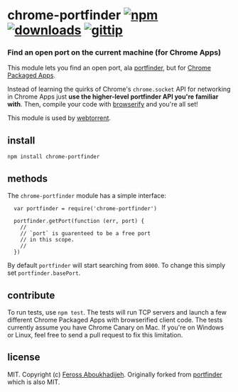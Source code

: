 # chrome-portfinder [![npm](https://img.shields.io/npm/v/chrome-portfinder.svg)](https://npmjs.org/package/chrome-portfinder) [![downloads](https://img.shields.io/npm/dm/chrome-portfinder.svg)](https://npmjs.org/package/chrome-portfinder) [![gittip](https://img.shields.io/gittip/feross.svg)](https://www.gittip.com/feross/)

### Find an open port on the current machine (for Chrome Apps)

This module lets you find an open port, ala [portfinder](https://github.com/indexzero/node-portfinder), but for [Chrome Packaged Apps](http://developer.chrome.com/apps/about_apps.html).

Instead of learning the quirks of Chrome's `chrome.socket` API for networking in Chrome Apps just **use the higher-level portfinder API you're familiar with**. Then, compile your code with [browserify](https://github.com/substack/node-browserify) and you're all set!

This module is used by [webtorrent](https://github.com/feross/webtorrent).

## install

```
npm install chrome-portfinder
```

## methods

The `chrome-portfinder` module has a simple interface:

```
  var portfinder = require('chrome-portfinder')

  portfinder.getPort(function (err, port) {
    //
    // `port` is guarenteed to be a free port
    // in this scope.
    //
  })
```

By default `portfinder` will start searching from `8000`. To change this simply set `portfinder.basePort`.

## contribute

To run tests, use `npm test`. The tests will run TCP servers and launch a few different Chrome Packaged Apps with browserified client code. The tests currently assume you have Chrome Canary on Mac. If you're on Windows or Linux, feel free to send a pull request to fix this limitation.

## license

MIT. Copyright (c) [Feross Aboukhadijeh](http://feross.org). Originally forked from [portfinder](https://github.com/indexzero/node-portfinder) which is also MIT.